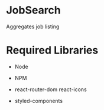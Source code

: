 # JobSearch

Aggregates job listing

# Required Libraries

- Node
- NPM

- react-router-dom react-icons
- styled-components

